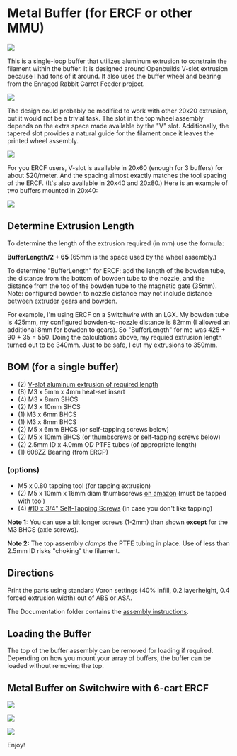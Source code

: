 # Metal Buffer (for ERCF or other MMU)

![](Images/MBuffer-render.jpg)

This is a single-loop buffer that utilizes aluminum extrusion to constrain the filament within the buffer.  It is designed around Openbuilds V-slot extrusion because I had tons of it around.  It also uses the buffer wheel and bearing from the Enraged Rabbit Carrot Feeder project.

![](Images/MBuffer.jpg)

The design could probably be modified to work with other 20x20 extrusion, but it would not be a trivial task.  The slot in the top wheel assembly depends on the extra space made available by the "V" slot.  Additionally, the tapered slot provides a natural guide for the filament once it leaves the printed wheel assembly.

![](Images/MBuffer-extrusion-section.jpg)

For you ERCF users, V-slot is available in 20x60 (enough for 3 buffers) for about $20/meter. And the spacing almost exactly matches the tool spacing of the ERCF. (It's also available in 20x40 and 20x80.) Here is an example of two buffers mounted in 20x40:

![](Images/MBuffer-20x40.jpg)

## Determine Extrusion Length

To determine the length of the extrusion required (in mm) use the formula:

**BufferLength/2 + 65** (65mm is the space used by the wheel assembly.)

To determine "BufferLength" for ERCF: add the length of the bowden tube,  the distance from the bottom of bowden tube to the nozzle, and the distance from the top of the bowden tube to the magnetic gate (35mm). Note: configured bowden to nozzle distance may not include distance between extruder gears and bowden.

For example, I'm using ERCF on a Switchwire with an LGX.  My bowden tube is 425mm,  my configured bowden-to-nozzle distance is 82mm (I allowed an additional 8mm for bowden to gears).  So "BufferLength" for me was 425 + 90 + 35 = 550.  Doing the calculations above, my requied extrusion length turned out to be 340mm.  Just to be safe, I cut my extrusions to 350mm.

## BOM (for a single buffer)
 - (2) [V-slot aluminum extrusion of required length](https://openbuildspartstore.com/v-slot-linear-rail-1/)
 - (8) M3 x 5mm x 4mm heat-set insert
 - (4) M3 x 8mm SHCS
 - (2) M3 x 10mm SHCS
 - (1) M3 x 6mm BHCS
 - (1) M3 x 8mm BHCS
 - (2) M5 x 6mm BHCS (or self-tapping screws below)
 - (2) M5 x 10mm BHCS (or thumbscrews or self-tapping screws below)
 - (2) 2.5mm ID x 4.0mm OD PTFE tubes (of appropriate length)
 - (1) 608ZZ Bearing (from ERCP)

### (options)
 - M5 x 0.80 tapping tool (for tapping extrusion)
 - (2) M5 x 10mm x 16mm diam thumbscrews [on amazon](https://www.amazon.com/dp/B07KFV6HW8/) (must be tapped with tool)
 - (4) [#10 x 3/4" Self-Tapping Screws](https://openbuildspartstore.com/self-tapping-screw/) (in case you don't like tapping)
 
**Note 1:** You can use a bit longer screws (1-2mm) than shown **except** for the M3 BHCS (axle screws).

**Note 2:** The top assembly *clamps* the PTFE tubing in place. Use of less than 2.5mm ID risks "choking" the filament.

## Directions

Print the parts using standard Voron settings (40% infill, 0.2 layerheight, 0.4 forced extrusion width) out of ABS or ASA.

The Documentation folder contains the [assembly instructions](./Documentation/MBuffer-Assembly.pdf).

## Loading the Buffer

The top of the buffer assembly can be removed for loading if required.  Depending on how you mount your array of buffers, the buffer can be loaded without removing the top.

## Metal Buffer on Switchwire with 6-cart ERCF

![](Images/MBuffer-left.jpg)

![](Images/MBuffer-right.jpg)

![](Images/MBuffer-module.jpg)

Enjoy!